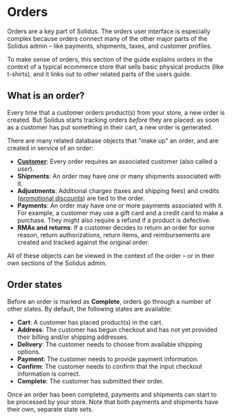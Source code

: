 # Orders

Orders are a key part of Solidus. The orders user interface is especially
complex because orders connect many of the other major parts
of the Solidus admin – like payments, shipments, taxes, and customer profiles.

To make sense of orders, this section of the guide explains orders in the
context of a typical ecommerce store that sells basic physical products (like
t-shirts), and it links out to other related parts of the users guide.

## What is an order?

Every time that a customer orders product(s) from your store, a new order is
created. But Solidus starts tracking orders *before* they are placed: as soon as
a customer has put something in their cart, a new order is generated.

There are many related database objects that "make up" an order, and are created
in service of an order:

<!-- TODO:
  Add links to other end-user documentation after it has been merged.
-->

- **[Customer][users]**: Every order requires an associated customer (also called a
  *user*).
- **Shipments**: An order may have one or many shipments associated with it.
- **Adjustments**: Additional charges (taxes and shipping fees) and credits
  ([promotional discounts][promotions]) are tied to the order.
- **Payments**: An order may have one or more payments associated with it. For
  example, a customer may use a gift card and a credit card to make a purchase.
  They might also require a refund if a product is defective.
- **RMAs and returns**: If a customer decides to return an order for some
  reason, return authorizations, return items, and reimbursements are created
  and tracked against the original order.

All of these objects can be viewed in the context of the order – or in their own
sections of the Solidus admin.

[users]: ../users/overview.html
[promotions]: ../promotions/overview.html

## Order states

Before an order is marked as **Complete**, orders go through a number of other
states. By default, the following states are available:

- **Cart**: A customer has placed product(s) in the cart.
- **Address**: The customer has begun checkout and has not yet provided their
  billing and/or shipping addresses.
- **Delivery**: The customer needs to choose from available shipping options.
- **Payment**: The customer needs to provide payment information.
- **Confirm**: The customer needs to confirm that the input checkout information
  is correct.
- **Complete**: The customer has submitted their order.

<!-- TODO:
  Link to payments and shipments state machine documentation for end users once
  it has been merged.
-->

Once an order has been completed, payments and shipments can start to be
processed by your store. Note that both payments and shipments have their own,
separate state sets.
